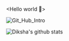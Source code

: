<Hello world 👋>

![Git_Hub_Intro](https://github.com/DikshaMakkar/About_Me/assets/62770475/e003f841-191c-4249-8014-e384960aac85)

![Diksha's github stats](https://github-readme-stats.vercel.app/api?username=DikshaMakkar)
